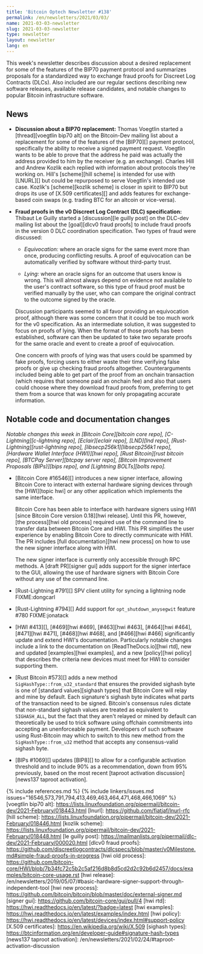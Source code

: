 ```yaml
---
title: 'Bitcoin Optech Newsletter #138'
permalink: /en/newsletters/2021/03/03/
name: 2021-03-03-newsletter
slug: 2021-03-03-newsletter
type: newsletter
layout: newsletter
lang: en
---
```

This week's newsletter describes discussion about a desired replacement
for some of the features of the BIP70 payment protocol and summarizes
proposals for a standardized way to exchange fraud proofs for Discreet
Log Contracts (DLCs).  Also included are our regular sections describing
new software releases, available release candidates, and notable changes
to popular Bitcoin infrastructure software.

## News

- **Discussion about a BIP70 replacement:** Thomas Voegtlin started a
  [thread][voegtlin bip70 alt] on the Bitcoin-Dev mailing list about a replacement for
  some of the features of the [BIP70][] payment protocol, specifically
  the ability to receive a signed payment request.  Voegtlin wants to be
  able to prove that the address he paid was actually the address
  provided to him by the receiver (e.g. an exchange).  Charles Hill and
  Andrew Kozlik each replied with information about protocols they're
  working on.  Hill's [scheme][hill scheme] is intended for use with
  [LNURL][] but could be repurposed to serve Voegtlin's intended use
  case.  Kozlik's [scheme][kozlik scheme] is closer in spirit to BIP70
  but drops its use of [X.509 certificates][] and adds features for
  exchange-based coin swaps (e.g. trading BTC for an altcoin or
  vice-versa).

- **Fraud proofs in the v0 Discreet Log Contract (DLC) specification:**
  Thibaut Le Guilly started a [discussion][le guilly post] on the
  DLC-dev mailing list about the [goal][dlcv0 fraud proofs] to include
  fraud proofs in the version 0 DLC coordination specification.  Two
  types of fraud were discussed:

    - *Equivocation:* where an oracle signs for the same event more than
      once, producing conflicting results.  A proof of equivocation can
      be automatically verified by software without third-party trust.

    - *Lying:* where an oracle signs for an outcome that users know is
      wrong.  This will almost always depend on evidence not available
      to the user's contract software, so this type of fraud proof must
      be verified manually by the user, who can compare the original
      contract to the outcome signed by the oracle.

    Discussion participants seemed to all favor providing an
    equivocation proof, although there was some concern that it could be
    too much work for the v0 specification.  As an intermediate
    solution, it was suggested to focus on proofs of lying.  When the
    format of those proofs has been established, software can then be
    updated to take two separate proofs for the same oracle and event
    to create a proof of equivocation.

    One concern with proofs of lying was that users could be spammed by
    fake proofs, forcing users to either waste their time verifying
    false proofs or give up checking fraud proofs altogether.
    Counterarguments included being able to get part of the proof from
    an onchain transaction (which requires that someone paid an onchain
    fee) and also that users could choose where they download fraud
    proofs from, preferring to get them from a source that was known for
    only propagating accurate information.

## Notable code and documentation changes

*Notable changes this week in [Bitcoin Core][bitcoin core repo],
[C-Lightning][c-lightning repo], [Eclair][eclair repo], [LND][lnd repo],
[Rust-Lightning][rust-lightning repo], [libsecp256k1][libsecp256k1
repo], [Hardware Wallet Interface (HWI)][hwi repo],
[Rust Bitcoin][rust bitcoin repo], [BTCPay Server][btcpay server repo],
[Bitcoin Improvement Proposals (BIPs)][bips repo], and [Lightning
BOLTs][bolts repo].*

- [Bitcoin Core #16546][] introduces a new signer interface, allowing Bitcoin
  Core to interact with external hardware signing devices through the
  [HWI][topic hwi] or any other application which implements the same interface.

    Bitcoin Core has been able to interface with hardware signers using HWI
    [since Bitcoin Core version 0.18][hwi release]. Until this PR, however, [the
    process][hwi old process] required use of the command line to transfer
    data between Bitcoin Core and HWI. This PR simplifies the user experience
    by enabling Bitcoin Core to directly communicate with HWI. The PR includes
    [full documentation][hwi new process] on how to use the new signer interface
    along with HWI.

    The new signer interface is currently only accessible through RPC methods. A
    [draft PR][signer gui] adds support for the signer interface to the GUI,
    allowing the use of hardware signers with Bitcoin Core without any use of
    the command line.

- [Rust-Lightning #791][] SPV client utility for syncing a lightning node FIXME:dongcarl

- [Rust-Lightning #794][] Add support for `opt_shutdown_anysegwit` feature #780 FIXME:jonatack

- [HWI #413][], [#469][hwi #469], [#463][hwi #463], [#464][hwi #464],
  [#471][hwi #471], [#468][hwi #468], and [#466][hwi #466] significantly
  update and extend HWI's documentation.  Particularly notable changes
  include a link to the documentation on [ReadTheDocs.io][hwi rtd], new
  and updated [examples][hwi examples], and a new [policy][hwi policy]
  that describes the criteria new devices must meet for HWI to consider
  supporting them.

- [Rust Bitcoin #573][] adds a new method
  `SigHashType::from_u32_standard` that ensures the provided sighash
  byte is one of [standard values][sighash types] that Bitcoin Core will
  relay and mine by default.  Each signature's sighash byte indicates
  what parts of the transaction need to be signed.  Bitcoin's consensus
  rules dictate that non-standard sighash values are treated as
  equivalent to `SIGHASH_ALL`, but the fact that they aren't relayed or
  mined by default can theoretically be used to trick software using
  offchain commitments into accepting an unenforceable payment.
  Developers of such software using Rust-Bitcoin may which to switch to
  this new method from the `SigHashType::from_u32` method that accepts
  any consensus-valid sighash byte.

- [BIPs #1069][] updates [BIP8][] to allow for a configurable activation threshold
  and to include 90% as a recommendation, down from 95% previously, based on the
  most recent [taproot activation discussion][news137 taproot activation].

{% include references.md %}
{% include linkers/issues.md issues="16546,573,791,794,413,469,463,464,471,468,466,1069" %}
[voegtlin bip70 alt]: https://lists.linuxfoundation.org/pipermail/bitcoin-dev/2021-February/018443.html
[lnurl]: https://github.com/fiatjaf/lnurl-rfc
[hill scheme]: https://lists.linuxfoundation.org/pipermail/bitcoin-dev/2021-February/018446.html
[kozlik scheme]: https://lists.linuxfoundation.org/pipermail/bitcoin-dev/2021-February/018448.html
[le guilly post]: https://mailmanlists.org/pipermail/dlc-dev/2021-February/000020.html
[dlcv0 fraud proofs]: https://github.com/discreetlogcontracts/dlcspecs/blob/master/v0Milestone.md#simple-fraud-proofs-in-progress
[hwi old process]: https://github.com/bitcoin-core/HWI/blob/7b34fc72c5b2c5af216d8b8d5cd2d2c92b6d2457/docs/examples/bitcoin-core-usage.rst
[hwi release]: /en/newsletters/2019/05/07/#basic-hardware-signer-support-through-independent-tool
[hwi new process]: https://github.com/bitcoin/bitcoin/blob/master/doc/external-signer.md
[signer gui]: https://github.com/bitcoin-core/gui/pull/4
[hwi rtd]: https://hwi.readthedocs.io/en/latest/?badge=latest
[hwi examples]: https://hwi.readthedocs.io/en/latest/examples/index.html
[hwi policy]: https://hwi.readthedocs.io/en/latest/devices/index.html#support-policy
[X.509 certificates]: https://en.wikipedia.org/wiki/X.509
[sighash types]: https://btcinformation.org/en/developer-guide#signature-hash-types
[news137 taproot activation]: /en/newsletters/2021/02/24/#taproot-activation-discussion
